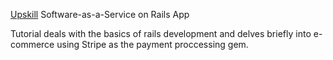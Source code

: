 [Upskill](http://upskillcourses.com) Software-as-a-Service on Rails App


Tutorial deals with the basics of rails development and delves briefly into e-commerce using Stripe as the payment proccessing gem.